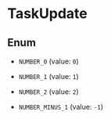

# TaskUpdate

## Enum


* `NUMBER_0` (value: `0`)

* `NUMBER_1` (value: `1`)

* `NUMBER_2` (value: `2`)

* `NUMBER_MINUS_1` (value: `-1`)



